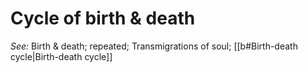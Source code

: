 # Cycle of birth & death


*See:* Birth & death; repeated; Transmigrations of soul; [[b#Birth-death cycle|Birth-death cycle]]
